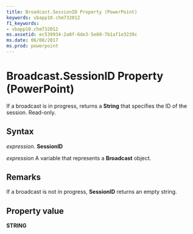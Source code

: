 ```yaml
---
title: Broadcast.SessionID Property (PowerPoint)
keywords: vbapp10.chm732012
f1_keywords:
- vbapp10.chm732012
ms.assetid: ec539934-2a0f-6de3-5e60-7b1af1e3239c
ms.date: 06/08/2017
ms.prod: powerpoint
---
```



# Broadcast.SessionID Property (PowerPoint)

If a broadcast is in progress, returns a **String** that specifies the ID of the session. Read-only.


## Syntax

 _expression_. **SessionID**

 _expression_ A variable that represents a **Broadcast** object.


## Remarks

If a broadcast is not in progress, **SessionID** returns an empty string.


## Property value

 **STRING**


